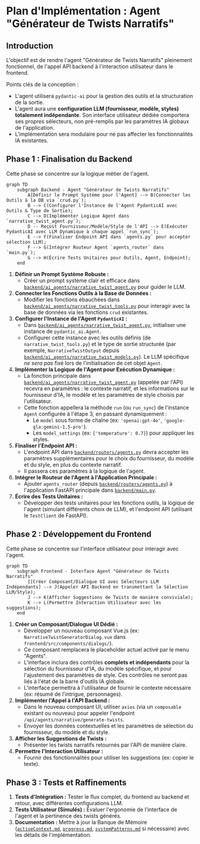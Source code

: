 # Plan d'Implémentation : Agent "Générateur de Twists Narratifs"

## Introduction

L'objectif est de rendre l'agent "Générateur de Twists Narratifs" pleinement fonctionnel, de l'appel API backend à l'interaction utilisateur dans le frontend.

Points clés de la conception :
*   L'agent utilisera `pydantic-ai` pour la gestion des outils et la structuration de la sortie.
*   L'agent aura une **configuration LLM (fournisseur, modèle, styles) totalement indépendante**. Son interface utilisateur dédiée comportera ses propres sélecteurs, non pré-remplis par les paramètres IA globaux de l'application.
*   L'implémentation sera modulaire pour ne pas affecter les fonctionnalités IA existantes.

## Phase 1 : Finalisation du Backend

Cette phase se concentre sur la logique métier de l'agent.

```mermaid
graph TD
    subgraph Backend - Agent "Générateur de Twists Narratifs"
        A[Définir le Prompt Système pour l'Agent] --> B(Connecter les Outils à la DB via `crud.py`);
        B --> C(Configurer l'Instance de l'Agent PydanticAI avec Outils & Type de Sortie);
        C --> D(Implémenter Logique Agent dans `narrative_twist_agent.py`);
        D -- Reçoit Fournisseur/Modèle/Style de l'API --> E(Exécuter PydanticAI avec LLM Dynamique à chaque appel `run_sync`);
        E --> F(Finaliser Endpoint API dans `agents.py` pour accepter sélection LLM);
        F --> G(Intégrer Routeur Agent `agents_router` dans `main.py`);
        G --> H(Écrire Tests Unitaires pour Outils, Agent, Endpoint);
    end
```

1.  **Définir un Prompt Système Robuste :**
    *   Créer un prompt système clair et efficace dans [`backend/ai_agents/narrative_twist_agent.py`](backend/ai_agents/narrative_twist_agent.py) pour guider le LLM.
2.  **Connecter les Fonctions Outils à la Base de Données :**
    *   Modifier les fonctions ébauchées dans [`backend/ai_agents/narrative_twist_tools.py`](backend/ai_agents/narrative_twist_tools.py) pour interagir avec la base de données via les fonctions `crud` existantes.
3.  **Configurer l'Instance de l'Agent `PydanticAI` :**
    *   Dans [`backend/ai_agents/narrative_twist_agent.py`](backend/ai_agents/narrative_twist_agent.py), initialiser une instance de `pydantic_ai.Agent`.
    *   Configurer cette instance avec les outils définis (de `narrative_twist_tools.py`) et le type de sortie structurée (par exemple, `NarrativeTwistOutput` depuis [`backend/ai_agents/narrative_twist_models.py`](backend/ai_agents/narrative_twist_models.py)). Le LLM spécifique *ne sera pas* fixé lors de l'initialisation de cet objet `Agent`.
4.  **Implémenter la Logique de l'Agent pour Exécution Dynamique :**
    *   La fonction principale dans [`backend/ai_agents/narrative_twist_agent.py`](backend/ai_agents/narrative_twist_agent.py) (appelée par l'API) recevra en paramètres : le contexte narratif, et les informations sur le fournisseur d'IA, le modèle et les paramètres de style choisis par l'utilisateur.
    *   Cette fonction appellera la méthode `run` (ou `run_sync`) de l'instance `Agent` configurée à l'étape 3, en passant dynamiquement :
        *   Le `model` sous forme de chaîne (ex: `'openai:gpt-4o'`, `'google-gla:gemini-1.5-pro'`).
        *   Les `model_settings` (ex: `{'temperature': 0.7}`) pour appliquer les styles.
5.  **Finaliser l'Endpoint API :**
    *   L'endpoint API dans [`backend/routers/agents.py`](backend/routers/agents.py) devra accepter les paramètres supplémentaires pour le choix du fournisseur, du modèle et du style, en plus du contexte narratif.
    *   Il passera ces paramètres à la logique de l'agent.
6.  **Intégrer le Routeur de l'Agent à l'Application Principale :**
    *   Ajouter `agents_router` (depuis [`backend/routers/agents.py`](backend/routers/agents.py)) à l'application FastAPI principale dans [`backend/main.py`](backend/main.py).
7.  **Écrire des Tests Unitaires :**
    *   Développer des tests unitaires pour les fonctions outils, la logique de l'agent (simulant différents choix de LLM), et l'endpoint API (utilisant le `TestClient` de FastAPI).

## Phase 2 : Développement du Frontend

Cette phase se concentre sur l'interface utilisateur pour interagir avec l'agent.

```mermaid
graph TD
    subgraph Frontend - Interface Agent "Générateur de Twists Narratifs"
        I[Créer Composant/Dialogue UI avec Sélecteurs LLM Indépendants] --> J(Appeler API Backend en transmettant la Sélection LLM/Style);
        J --> K(Afficher Suggestions de Twists de manière conviviale);
        K --> L(Permettre Interaction Utilisateur avec les suggestions);
    end
```

1.  **Créer un Composant/Dialogue UI Dédié :**
    *   Développer un nouveau composant Vue.js (ex: `NarrativeTwistGeneratorDialog.vue` dans `frontend/src/components/dialogs/`).
    *   Ce composant remplacera le placeholder actuel activé par le menu "Agents".
    *   L'interface inclura des contrôles **complets et indépendants** pour la sélection du fournisseur d'IA, du modèle spécifique, et pour l'ajustement des paramètres de style. Ces contrôles ne seront pas liés à l'état de la barre d'outils IA globale.
    *   L'interface permettra à l'utilisateur de fournir le contexte nécessaire (ex: résumé de l'intrigue, personnages).
2.  **Implémenter l'Appel à l'API Backend :**
    *   Dans le nouveau composant UI, utiliser `axios` (via un `composable` existant ou nouveau) pour appeler l'endpoint `/api/agents/narrative/generate-twists`.
    *   Envoyer les données contextuelles et les paramètres de sélection du fournisseur, du modèle et du style.
3.  **Afficher les Suggestions de Twists :**
    *   Présenter les twists narratifs retournés par l'API de manière claire.
4.  **Permettre l'Interaction Utilisateur :**
    *   Fournir des fonctionnalités pour utiliser les suggestions (ex: copier le texte).

## Phase 3 : Tests et Raffinements

1.  **Tests d'Intégration :** Tester le flux complet, du frontend au backend et retour, avec différentes configurations LLM.
2.  **Tests Utilisateur (Simulés) :** Évaluer l'ergonomie de l'interface de l'agent et la pertinence des twists générés.
3.  **Documentation :** Mettre à jour la Banque de Mémoire ([`activeContext.md`](banque-memoire/activeContext.md), [`progress.md`](banque-memoire/progress.md), [`systemPatterns.md`](banque-memoire/systemPatterns.md) si nécessaire) avec les détails de l'implémentation.
